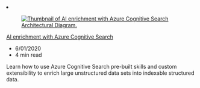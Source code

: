 <!-- This file is automatically generated by build/architectures/build_index.py. Any updates will be lost. -->

<!-- markdownlint-disable MD033 -->

<li class="grid-item item-column" data-categories="AI + Machine Learning ">
<article class="card">
    <div class="card-header has-margin-bottom-none" aria-hidden="true">
        <figure class="image diagram has-height-175 has-overflow-hidden level">
            <a href="/azure/architecture/solution-ideas/articles/cognitive-search-with-skillsets"><img src="/azure/architecture/browse/thumbs/cognitive-search-with-skillsets.png" class="diagram" alt="Thumbnail of AI enrichment with Azure Cognitive Search Architectural Diagram." data-linktype="relative-path"></a>
        </figure>
    </div>
    <div class="card-content">
        <a class="card-content-title has-margin-top-none" href="/azure/architecture/solution-ideas/articles/cognitive-search-with-skillsets">
            <p>AI enrichment with Azure Cognitive Search</p>
        </a>
        <ul class="card-content-metadata">
            <li>6/01/2020</li>
            <li>4 min read</li>
        </ul>
        <p class="card-content-description">Learn how to use Azure Cognitive Search pre-built skills and custom extensibility to enrich large unstructured data sets into indexable structured data.</p>
        <div class="bottom-to-top-fade is-hidden-mobile"></div>
    </div>
</article>
</li>
